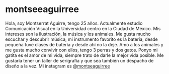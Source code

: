 # montseeaguirree

Hola, soy Montserrat Aguirre, tengo 25 años. Actualmente estudio Comunicación Visual en la Universidad centro en la Ciudad de México. Mis intereses son la ilustración, la música y los animales. Me gusta mucho escuchar y descubrir música, mi instrumento favorito es la batería, desde pequeña tuve clases de batería y desde ahí no la deje. Amo a los animales y me gusta mucho convivir con ellos, tengo 3 perras y dos gatos. Ponyo mi gatita es el amor de mi vida, siempre trato de darle la mejor vida posible. Me gustaría tener un taller de serigrafía y que sea también un despacho de diseño a la vez. Mi instagram es [@montseaguirree](https://www.instagram.com/montseaguirree/?locale=bz-hans&hl=am-et)